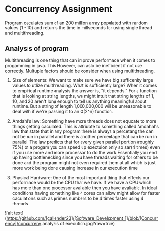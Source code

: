 # Concurrency Assignment

Program caculates sum of an 200 million array populated with random values [1 - 10)
and returns the time in millseconds for using single thread and multithreading.

## Analysis of program
Multithreading is one thing that can improve performace when it comes to progamming in java. This However, can aslo be inefficient if not use correctly. Multuple factors should be consider when using multithreading.

1. Size of elements: We want to make sure we have big sufficenlty large values to utlize multhreading. What is sufficiently large? When it comes to empirical runtime analysis the answer is, "it depends." For a function that is looking at string lengths, we might intuit that string lengths of 1, 10, and 20 aren't long enough to tell us anything meaningful about runtime. But a string of length 1,000,000,000 will be unreasonable to deal with if we're passing it to an O(2^n) function.

2. Amdahl's law: Something have more threads does not equcate to more things getting caculated. This is attriubte to something called Amdahal's
law that state that in any program there is always a percetang the can not be run in parallel and there is another percentage that can be run
in parallel. The law predicts that for every given parallel portion (roughly 75%) of a progam you can speed up exectuion only so sar(4 times) even if you use more and more processor to do the work.Essentially you end up having bottlenecking since you have threads waiting for others to be done and the program might not even required them at all which is just more work being done causing increase in our execution time.

3. Physical Hardware: One of the most important thing that effects our performace would be the CPU that we have. If we have a CPU which has more than one processor avaliable then you have avaliable. In ideal conditions having something like 4 cores can allow might allow for faster caculations such as primes numbers to be 4 times faster using 4 threads.

![alt text](https://github.com/[callender23]/[Software_Development_1]/blob/[Concurrency]/concurreny analysis of execution.jpg?raw=true)
